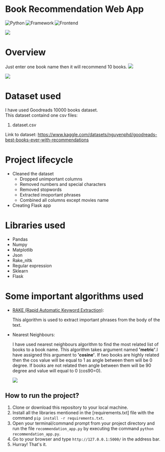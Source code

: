 # Book Recommendation Web App

![Python](https://img.shields.io/badge/Python-3.8-blueviolet)
![Framework](https://img.shields.io/badge/Framework-Flask-red)
![Frontend](https://img.shields.io/badge/Frontend-HTML/CSS/JS-green)

![](Images/books.jpg)

# Overview

Just enter one book name then it will recommend 10 books.
![](Images/demo.png)

![](Images/demo2.png)


# Dataset used
I have used Goodreads 10000 books dataset.              
This dataset containd one csv files:
  1. dataset.csv

Link to dataset: https://www.kaggle.com/datasets/nguyenphd/goodreads-best-books-ever-with-recommendations

# Project lifecycle
* Cleaned the dataset
  * Dropped unimportant columns
  * Removed numbers and special characters
  * Removed stopwords
  * Extracted imoportant phrases
  * Combined all columns except movies name
* Creating Flask app
<!-- * Deployment of the application on Heroku -->

# Libraries used
* Pandas
* Numpy
* Matplotlib
* Json
* Rake_nltk
* Regular expression
* Sklearn
* Flask

# Some important algorithms used
* [RAKE (Rapid Automatic Keyword Extraction)](https://pypi.org/project/rake-nltk/):
  
  This algorithm is used to extract important phrases from the body of the text.
* Nearest Neighbours:
  
  I have used nearest neighbours algorithm to find the most related list of books to a book name. This algorithm takes argument named **'metric'**.I have assigned this argument to **'cosine'**. If two books are highly related then the cos value will be equal to 1 as angle between them will be 0 degree. If books are not related then angle between them will be 90 degree and value will equal to 0 (cos90=0).

  ![](Images/cosine.png)

## How to run the project?

1. Clone or download this repository to your local machine.
2. Install all the libraries mentioned in the [requirements.txt] file with the   command `pip install -r requirements.txt`.
3. Open your terminal/command prompt from your project directory and run the file `recommendation_app.py` by executing the command `python recommendation_app.py`.
5. Go to your browser and type `http://127.0.0.1:5000/` in the address bar.
6. Hurray! That's it.
   



  
